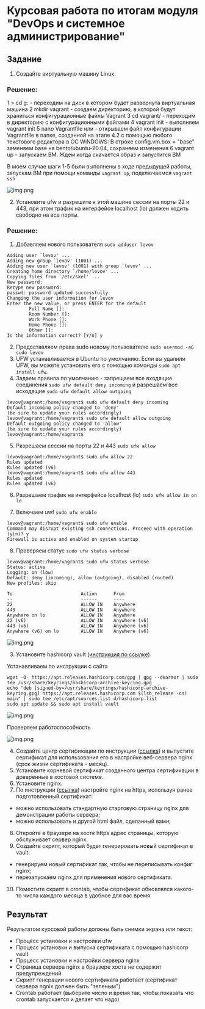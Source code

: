 # Курсовая работа по итогам модуля "DevOps и системное администрирование"

## Задание

1. Создайте виртуальную машину Linux.

### Решение:
1 > cd g: 			- переходим на диск в котором будет развернута виртуальная машина
2 mkdir vagrant 		- создаем директорию, в которой будут храниться конфигурационные файлы Vagrant
3 cd vagrant/			- переходим в директорию с конфигурационными файлами
4 vagrant init		- выполняем vagrant init
5 nano Vagrantfile	или	- открываем файл конфигурации Vagrantfile в папке, созданной на этапе 4.2 с помощью любого текстового редактора в ОС WiNDOWS:
 				В строке  config.vm.box = "base" заменяем base на bento/ubuntu-20.04, сохраняем изменения
6 vagrant up			- запускаем ВМ. Ждем когда скачается образ и запустится ВМ 

В моем случае шаги 1-5 были выполнены в ходе предыдущей работы, запускам ВМ при помощи команды `vagrant up`, подключаемся `vagrant ssh` 

![img.png](https://github.com/nalevov/DO-NETOLOGY/blob/main/%D0%97%D0%B0%D0%B4%D0%B0%D0%BD%D0%B8%D0%B5%201.png)


2. Установите ufw и разрешите к этой машине сессии на порты 22 и 443, при этом трафик на интерфейсе localhost (lo) должен ходить свободно на все порты.

### Решение:
1. Добавляем нового пользователя `sudo adduser levov`

```
Adding user `levov' ...
Adding new group `levov' (1001) ...
Adding new user `levov' (1001) with group `levov' ...
Creating home directory `/home/levov' ...
Copying files from `/etc/skel' ...
New password:
Retype new password:
passwd: password updated successfully
Changing the user information for levov
Enter the new value, or press ENTER for the default
        Full Name []:
        Room Number []:
        Work Phone []:
        Home Phone []:
        Other []:
Is the information correct? [Y/n] y
```

2. Предоставляем права sudo новому пользователю `sudo usermod -aG sudo levov`
3. UFW устанавливается в Ubuntu по умолчанию. Если вы удалили UFW, вы можете установить его с помощью команды `sudo apt install ufw`.
4. Задаем правила по умолчанию - запрещаем все входящие соединения `sudo ufw default deny incoming` и разрешаем все исходящие `sudo ufw default allow outgoing`

```
levov@vagrant:/home/vagrant$ sudo ufw default deny incoming
Default incoming policy changed to 'deny'
(be sure to update your rules accordingly)
levov@vagrant:/home/vagrant$ sudo ufw default allow outgoing
Default outgoing policy changed to 'allow'
(be sure to update your rules accordingly)
levov@vagrant:/home/vagrant$
```

5. Разрешаем сессии на порты 22 и 443 `sudo ufw allow `

```
levov@vagrant:/home/vagrant$ sudo ufw allow 22
Rules updated
Rules updated (v6)
levov@vagrant:/home/vagrant$ sudo ufw allow 443
Rules updated
Rules updated (v6)
```

6. Разрешаем трафик на интерфейсе localhost (lo)  `sudo ufw allow in on lo`

7. Включаем uwf `sudo ufw enable`

```
levov@vagrant:/home/vagrant$ sudo ufw enable
Command may disrupt existing ssh connections. Proceed with operation (y|n)? y
Firewall is active and enabled on system startup
```

8. Проверяем статус `sudo ufw status verbose`

```
levov@vagrant:/home/vagrant$ sudo ufw status verbose
Status: active
Logging: on (low)
Default: deny (incoming), allow (outgoing), disabled (routed)
New profiles: skip

To                         Action      From
--                         ------      ----
22                         ALLOW IN    Anywhere
443                        ALLOW IN    Anywhere
Anywhere on lo             ALLOW IN    Anywhere
22 (v6)                    ALLOW IN    Anywhere (v6)
443 (v6)                   ALLOW IN    Anywhere (v6)
Anywhere (v6) on lo        ALLOW IN    Anywhere (v6)
```
![img.png](https://github.com/nalevov/DO-NETOLOGY/blob/main/%D0%97%D0%B0%D0%B4%D0%B0%D0%BD%D0%B8%D0%B5%202.png)


3. Установите hashicorp vault ([инструкция по ссылке](https://learn.hashicorp.com/tutorials/vault/getting-started-install?in=vault/getting-started#install-vault)).

Устанавливаем по инструкции с сайта 

```
wget -O- https://apt.releases.hashicorp.com/gpg | gpg --dearmor | sudo tee /usr/share/keyrings/hashicorp-archive-keyring.gpg
echo "deb [signed-by=/usr/share/keyrings/hashicorp-archive-keyring.gpg] https://apt.releases.hashicorp.com $(lsb_release -cs) main" | sudo tee /etc/apt/sources.list.d/hashicorp.list
sudo apt update && sudo apt install vault
```
![img.png](https://github.com/nalevov/DO-NETOLOGY/blob/main/%D0%97%D0%B0%D0%B4%D0%B0%D0%BD%D0%B8%D0%B5%203.1.png)

Проверяем работоспособность 

![img.png](https://github.com/nalevov/DO-NETOLOGY/blob/main/%D0%97%D0%B0%D0%B4%D0%B0%D0%BD%D0%B8%D0%B5%203.2.png)


4. Cоздайте центр сертификации по инструкции ([ссылка](https://learn.hashicorp.com/tutorials/vault/pki-engine?in=vault/secrets-management)) и выпустите сертификат для использования его в настройке веб-сервера nginx (срок жизни сертификата - месяц).
5. Установите корневой сертификат созданного центра сертификации в доверенные в хостовой системе.
6. Установите nginx.
7. По инструкции ([ссылка](https://nginx.org/en/docs/http/configuring_https_servers.html)) настройте nginx на https, используя ранее подготовленный сертификат:
  - можно использовать стандартную стартовую страницу nginx для демонстрации работы сервера;
  - можно использовать и другой html файл, сделанный вами;
8. Откройте в браузере на хосте https адрес страницы, которую обслуживает сервер nginx.
9. Создайте скрипт, который будет генерировать новый сертификат в vault:
  - генерируем новый сертификат так, чтобы не переписывать конфиг nginx;
  - перезапускаем nginx для применения нового сертификата.
10. Поместите скрипт в crontab, чтобы сертификат обновлялся какого-то числа каждого месяца в удобное для вас время.

## Результат

Результатом курсовой работы должны быть снимки экрана или текст:

- Процесс установки и настройки ufw
- Процесс установки и выпуска сертификата с помощью hashicorp vault
- Процесс установки и настройки сервера nginx
- Страница сервера nginx в браузере хоста не содержит предупреждений 
- Скрипт генерации нового сертификата работает (сертификат сервера ngnix должен быть "зеленым")
- Crontab работает (выберите число и время так, чтобы показать что crontab запускается и делает что надо)
